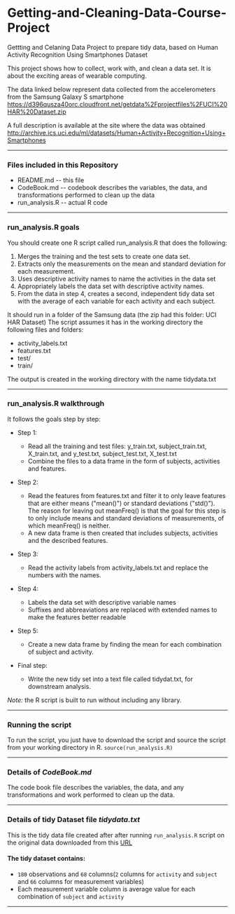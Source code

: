 # Getting-and-Cleaning-Data-Course-Project
Gettting and Celaning Data Project to prepare tidy data, based on Human Activity Recognition Using Smartphones Dataset 

This project shows how to collect, work with, and clean a data set. It is about the exciting areas of wearable computing.

The data linked below represent data collected from the accelerometers from the Samsung Galaxy S smartphone
<https://d396qusza40orc.cloudfront.net/getdata%2Fprojectfiles%2FUCI%20HAR%20Dataset.zip>

A full description is available at the site where the data was obtained
<http://archive.ics.uci.edu/ml/datasets/Human+Activity+Recognition+Using+Smartphones>


---
### Files included in this Repository
* README.md -- this file
* CodeBook.md -- codebook describes the variables, the data, and transformations performed to clean up the data
* run_analysis.R -- actual R code

---
### run_analysis.R goals
You should create one R script called run_analysis.R that does the following:

1. Merges the training and the test sets to create one data set.
2. Extracts only the measurements on the mean and standard deviation for each measurement. 
3. Uses descriptive activity names to name the activities in the data set
4. Appropriately labels the data set with descriptive activity names. 
5. From the data in step 4, creates a second, independent tidy data set with the average of each variable for each activity and each subject. 

It should run in a folder of the Samsung data (the zip had this folder: UCI HAR Dataset)
The script assumes it has in the working directory the following files and folders:

* activity_labels.txt
* features.txt
* test/
* train/

The output is created in the working directory with the name tidydata.txt

---
### run_analysis.R walkthrough
It follows the goals step by step:

* Step 1:
  * Read all the training and test files: y_train.txt, subject_train.txt, X_train.txt, and y_test.txt, subject_test.txt, X_test.txt 
  * Combine the files to a data frame in the form of subjects, activities and features.

* Step 2:
  * Read the features from features.txt and filter it to only leave features that are either means ("mean()") or standard deviations ("std()"). The reason for leaving out meanFreq() is that the goal for this step is to only include means and standard deviations of measurements, of which meanFreq() is neither.
  * A new data frame is then created that includes subjects, activities and the described features.

* Step 3:
  * Read the activity labels from activity_labels.txt and replace the numbers with the names.

* Step 4:
  * Labels the data set with descriptive variable names
  * Suffixes and abbreaviations are replaced with extended names to make the features better readable
   
* Step 5:
  * Create a new data frame by finding the mean for each combination of subject and activity. 
  
* Final step:
  * Write the new tidy set into a text file called tidydat.txt, for downstream analysis.

*Note:* the R script is built to run without including any library.


---
### Running the script
To run the script, you just have to download the script and source the script from your working directory in R. 
`source(run_analysis.R)`

---
### Details of *CodeBook.md*
The code book file describes the variables, the data, and any transformations and work performed to clean up the data.


---
### Details of tidy Dataset file *tidydata.txt*
This is the tidy data file created after after running `run_analysis.R` script on the original data downloaded from this [URL](https://d396qusza40orc.cloudfront.net/getdata%2Fprojectfiles%2FUCI%20HAR%20Dataset.zip) 


#### The tidy dataset contains:  
- `180` observations and `68` columns(`2` columns for `activity` and `subject` and `66` columns for measurement variables)
- Each measurement variable column is average value for each combination of `subject` and `activity`

---



